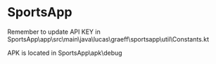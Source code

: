 # SportsApp

Remember to update API KEY in SportsApp\app\src\main\java\lucas\graeff\sportsapp\util\Constants.kt 

APK is located in SportsApp\apk\debug

